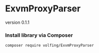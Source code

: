 # ExvmProxyParser
version 0.1.1

### Install library via Composer
```
composer require volfing/ExvmProxyParser
```
